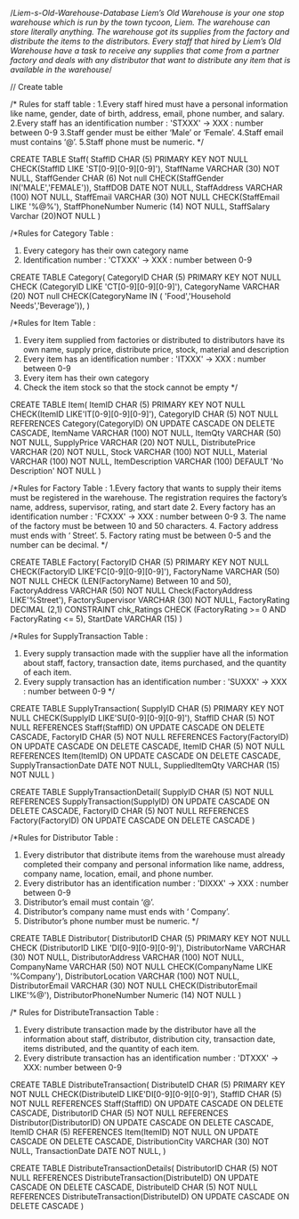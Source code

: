 /*Liem-s-Old-Warehouse-Database
Liem’s Old Warehouse is your one stop warehouse which is run by the town tycoon, Liem. The warehouse can store literally anything. 
The warehouse got its supplies from the factory and distribute the items to the distributors.
Every staff that hired by Liem’s Old Warehouse have a task to receive any supplies that come from a partner factory and deals 
with any distributor that want to distribute any item that is available in the warehouse*/

// Create table

/* Rules for staff table :
1.Every staff hired must have a personal information like name, gender, date of birth, address, email, phone number, and salary. 
2.Every staff has an identification number : 'STXXX' -> XXX : number between 0-9
3.Staff gender must be either ‘Male’ or ‘Female’.
4.Staff email must contains ‘@’.
5.Staff phone must be numeric.
*/

CREATE TABLE Staff(
	StaffID CHAR (5) PRIMARY KEY NOT NULL
	CHECK(StaffID LIKE 'ST[0-9][0-9][0-9]'),
	StaffName VARCHAR (30) NOT NULL,
	StaffGender CHAR (6) Not null
	CHECK(StaffGender IN('MALE','FEMALE')),
	StaffDOB DATE NOT NULL,
	StaffAddress VARCHAR (100) NOT NULL,
	StaffEmail VARCHAR (30) NOT NULL
	CHECK(StaffEmail LIKE '%@%'),
	StaffPhoneNumber Numeric (14) NOT NULL,
	StaffSalary Varchar (20)NOT NULL
)

/*Rules for Category Table :
1. Every category has their own category name
2. Identification number  : 'CTXXX' -> XXX : number between 0-9

CREATE TABLE Category(
	CategoryID CHAR (5) PRIMARY KEY NOT NULL
	CHECK (CategoryID LIKE 'CT[0-9][0-9][0-9]'),
	CategoryName VARCHAR (20) NOT null
	CHECK(CategoryName IN ( 'Food','Household Needs','Beverage')),
)

/*Rules for Item Table :
1. Every item supplied from factories or distributed to distributors have its own name, supply price, distribute price, stock, material and description
2. Every item has an identification number : 'ITXXX' -> XXX : number between 0-9
3. Every item has their own category
4. Check the item stock so that the stock cannot be empty
*/

CREATE TABLE Item(
	ItemID CHAR (5) PRIMARY KEY NOT NULL
	CHECK(ItemID LIKE'IT[0-9][0-9][0-9]'),
	CategoryID CHAR (5) NOT NULL
	REFERENCES Category(CategoryID)
	ON UPDATE CASCADE
	ON DELETE CASCADE,
	ItemName VARCHAR (100) NOT NULL,
	ItemQty	VARCHAR (50) NOT NULL,
	SupplyPrice VARCHAR (20) NOT NULL,
	DistributePrice VARCHAR (20) NOT NULL,
	Stock VARCHAR (100) NOT NULL,
	Material VARCHAR (100) NOT NULL,
	ItemDescription VARCHAR (100) DEFAULT 'No Description' NOT NULL
)

/*Rules for Factory Table :
1.Every factory that wants to supply their items must be registered in the warehouse. The registration requires the factory’s name, 
  address, supervisor, rating, and start date
2. Every factory has an identification number : 'FCXXX' -> XXX : number between 0-9
3. The name of the factory must be between 10 and 50 characters.
4. Factory address must ends with ‘ Street’.
5. Factory rating must be between 0-5 and the number can be decimal.
*/

CREATE TABLE Factory(
	FactoryID CHAR (5) PRIMARY KEY NOT NULL
	CHECK(FactoryID LIKE'FC[0-9][0-9][0-9]'),
	FactoryName VARCHAR (50) NOT NULL
	CHECK (LEN(FactoryName) Between 10 and 50),
	FactoryAddress VARCHAR (50) NOT NULL
	Check(FactoryAddress LIKE'%Street'),
	FactorySupervisor VARCHAR (30) NOT NULL,
	FactoryRating DECIMAL (2,1)
	CONSTRAINT chk_Ratings CHECK (FactoryRating >= 0 AND FactoryRating <= 5),
	StartDate VARCHAR (15)
)

/*Rules for SupplyTransaction Table :
1. Every supply transaction made with the supplier have all the information about staff, factory, transaction date, items purchased,
   and the quantity of each item.
2. Every supply transaction has an identification number : 'SUXXX' -> XXX : number between 0-9
*/

CREATE TABLE SupplyTransaction(
	SupplyID CHAR (5) PRIMARY KEY NOT NULL
	CHECK(SupplyID LIKE'SU[0-9][0-9][0-9]'),
	StaffID CHAR (5) NOT NULL
	REFERENCES Staff(StaffID)
	ON UPDATE CASCADE
	ON DELETE CASCADE,
	FactoryID CHAR (5) NOT NULL
	REFERENCES Factory(FactoryID)
	ON UPDATE CASCADE
	ON DELETE CASCADE,
	ItemID CHAR (5) NOT NULL
	REFERENCES Item(ItemID)
	ON UPDATE CASCADE
	ON DELETE CASCADE,
	SupplyTransactionDate DATE NOT NULL,
	SuppliedItemQty VARCHAR (15) NOT NULL
)

CREATE TABLE SupplyTransactionDetail(
	SupplyID CHAR (5)  NOT NULL
	REFERENCES SupplyTransaction(SupplyID)
	ON UPDATE CASCADE
	ON DELETE CASCADE,
	FactoryID CHAR (5) NOT NULL
	REFERENCES Factory(FactoryID)
	ON UPDATE CASCADE
	ON DELETE CASCADE
)

/*Rules for Distributor Table : 
1. Every distributor that distribute items from the warehouse must already completed their company and personal
   information like name, address, company name, location, email, and phone number.
2. Every distributor has an identification number : 'DIXXX' -> XXX : number between 0-9
3. Distributor’s email must contain ‘@’.
4. Distributor’s company name must ends with ‘ Company’.
5. Distributor’s phone number must be numeric.
*/

CREATE TABLE Distributor(
DistributorID CHAR (5) PRIMARY KEY NOT NULL
CHECK (DistributorID LIKE 'DI[0-9][0-9][0-9]'),
DistributorName VARCHAR (30) NOT NULL,
DistributorAddress VARCHAR (100) NOT NULL,
CompanyName VARCHAR (50) NOT NULL
CHECK(CompanyName LIKE '%Company'),
DistributorLocation VARCHAR (100) NOT NULL,
DistributorEmail VARCHAR (30) NOT NULL
CHECK(DistributorEmail LIKE'%@'),
DistributorPhoneNumber Numeric (14) NOT NULL
)

/* Rules for DistributeTransaction Table :
1. Every distribute transaction made by the distributor have all the information about staff, 
   distributor, distribution city, transaction date, items distributed, and the quantity of each item.
2. Every distribute transaction has an identification number : 'DTXXX' -> XXX: number between 0-9

CREATE TABLE DistributeTransaction(
	DistributeID CHAR (5) PRIMARY KEY NOT NULL
	CHECK(DistributeID LIKE'DI[0-9][0-9][0-9]'),
	StaffID CHAR (5) NOT NULL
	REFERENCES Staff(StaffID)
	ON UPDATE CASCADE
	ON DELETE CASCADE,
	DistributorID CHAR (5) NOT NULL
	REFERENCES Distributor(DistributorID)
	ON UPDATE CASCADE
	ON DELETE CASCADE,
	ItemID CHAR (5)
	REFERENCES Item(ItemID) NOT NULL
	ON UPDATE CASCADE
	ON DELETE CASCADE,
	DistributionCity VARCHAR (30) NOT NULL,
	TransactionDate DATE NOT NULL,
)

CREATE TABLE DistributeTransactionDetails(
	DistributorID CHAR (5)  NOT NULL
	REFERENCES DistributeTransaction(DistributeID)
	ON UPDATE CASCADE
	ON DELETE CASCADE,
	DistributeID CHAR (5) NOT NULL
	REFERENCES DistributeTransaction(DistributeID)
	ON UPDATE CASCADE
	ON DELETE CASCADE
	)
	

